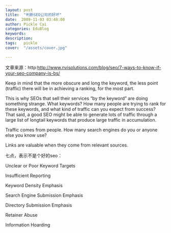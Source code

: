 ```yaml
---
layout: post  
title:  "判断SEO公司的好坏"
date:  2009-11-03 03:48:00
author: Pickle Cai  
categories: EduBlog  
keywords: 
description:   
tags:	pickle   
cover:  "/assets/cover.jpg"  

---
```


文章来源：http:http://www.nvisolutions.com/blog/seo/7-ways-to-know-if-your-seo-company-is-bs/



 



Keep in mind that the more obscure and long the keyword, the less point (traffic) there will be in achieving a ranking, for the most part. 



 



This is why SEOs that sell their services “by the keyword” are doing something strange. What keywords? How many people are trying to rank for these keywords, and what kind of traffic can you expect from success? That said, a good SEO might be able to generate lots of traffic through a large list of longtail keywords that produce large traffic in accumulation.



 



Traffic comes from people. How many search engines do you or anyone else you know use?



 



Links are valuable when they come from relevant sources.



 



七点，表示不是个好的seo：



Unclear or Poor Keyword Targets

Insufficient Reporting

Keyword Density Emphasis

Search Engine Submission Emphasis

Directory Submission Emphasis

Retainer Abuse

Information Hoarding

		    
